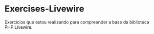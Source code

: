 # Exercises-Livewire
Exercícios que estou realizando para compreender a base da biblioteca PHP Livewire.
